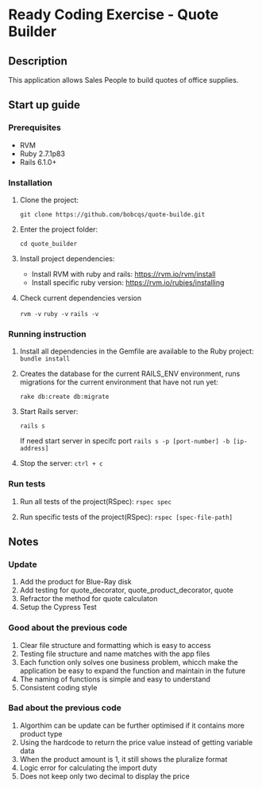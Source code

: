 # Ready Coding Exercise - Quote Builder

## Description

This application allows Sales People to build quotes of office supplies.

## Start up guide

### Prerequisites

- RVM
- Ruby 2.7.1p83
- Rails 6.1.0+ 

### Installation

1. Clone the project: 

   `git clone https://github.com/bobcqs/quote-builde.git`

2. Enter the project folder: 

   `cd quote_builder`

3. Install project dependencies: 

   - Install RVM with ruby and rails: https://rvm.io/rvm/install
   - Install specific ruby version: https://rvm.io/rubies/installing

4. Check current dependencies version

   `rvm -v`
   `ruby -v`
   `rails -v`


### Running instruction

1. Install all dependencies in the Gemfile are available to the Ruby project:
    `bundle install`

2. Creates the database for the current RAILS_ENV environment, runs migrations for the current environment that have not run yet:

    `rake db:create db:migrate`

3. Start Rails server:

    `rails s`

    If need start server in specifc port
    `rails s -p [port-number] -b [ip-address]`
    
4. Stop the server:
    `ctrl + c`

### Run tests

1. Run all tests of the project(RSpec):
    `rspec spec`

2. Run specific tests of the project(RSpec):
    `rspec [spec-file-path]`

## Notes

### Update
1. Add the product for Blue-Ray disk
2. Add testing for quote_decorator, quote_product_decorator, quote
3. Refractor the method for quote calculaton
4. Setup the Cypress Test

### Good about the previous code
1. Clear file structure and formatting which is easy to access
2. Testing file structure and name matches with the app files
3. Each function only solves one business problem, whicch make the application be easy to expand the function and maintain in the future
4. The naming of functions is simple and easy to understand
5. Consistent coding style

### Bad about the previous code
1. Algorthim can be update can be further optimised if it contains more product type
2. Using the hardcode to return the price value instead of getting variable data
3. When the product amount is 1, it still shows the pluralize format
4. Logic error for calculating the import duty
5. Does not keep only two decimal to display the price
